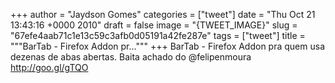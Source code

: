 
+++
author = "Jaydson Gomes"
categories = ["tweet"]
date = "Thu Oct 21 13:43:16 +0000 2010"
draft = false
image = "{TWEET_IMAGE}"
slug = "67efe4aab71c1e13c59c3afb0d05191a42fe287e"
tags = ["tweet"]
title = """BarTab - Firefox Addon pr..."""
+++
BarTab - Firefox Addon pra quem usa dezenas de abas abertas. Baita achado do @felipenmoura http://goo.gl/gTQO
